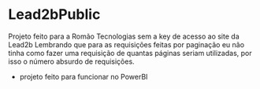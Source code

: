 # Lead2bPublic
Projeto feito para a Romão Tecnologias sem a key de acesso ao site da Lead2b
Lembrando que para as requisições feitas por paginação eu não tinha como fazer uma requisição de quantas páginas seriam utilizadas, por isso o número absurdo de requisições.
* projeto feito para funcionar no PowerBI
